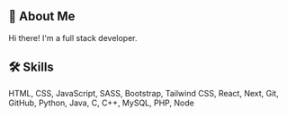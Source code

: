 ## 🚀 About Me
Hi there! I'm a full stack developer.

## 🛠 Skills
HTML, CSS, JavaScript, SASS, Bootstrap, Tailwind CSS, React, Next, Git, GitHub, Python, Java, C, C++, MySQL, PHP, Node
